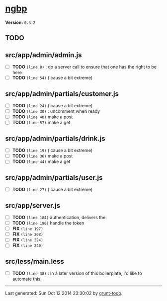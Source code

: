 # [ngbp]( https://github.com/ngbp/ngbp )

**Version:** `0.3.2`

## TODO

## src/app/admin/admin.js

-  [ ] **TODO** `(line 8)` : do a server call to ensure that one has the right to be here
-  [ ] **TODO** `(line 54)`  ('cause a bit extreme)

## src/app/admin/partials/customer.js

-  [ ] **TODO** `(line 24)`  ('cause a bit extreme)
-  [ ] **TODO** `(line 30)` : uncomment when ready
-  [ ] **TODO** `(line 48)`  make a post
-  [ ] **TODO** `(line 57)`  make a get

## src/app/admin/partials/drink.js

-  [ ] **TODO** `(line 19)`  ('cause a bit extreme)
-  [ ] **TODO** `(line 36)`  make a post
-  [ ] **TODO** `(line 44)`  make a get

## src/app/admin/partials/user.js

-  [ ] **TODO** `(line 27)`  ('cause a bit extreme)

## src/app/server.js

-  [ ] **TODO** `(line 184)`  authentication, delivers the:
-  [ ] **TODO** `(line 190)`  handle the token
-  [ ] **FIX** `(line 197)` 
-  [ ] **FIX** `(line 208)` 
-  [ ] **FIX** `(line 224)` 
-  [ ] **FIX** `(line 240)` 

## src/less/main.less

-  [ ] **TODO** `(line 38)` : In a later version of this boilerplate, I'd like to automate this.


* * *

Last generated: Sun Oct 12 2014 23:30:02 by [grunt-todo](https://github.com/leny/grunt-todo).
